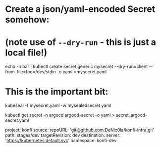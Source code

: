 # Create a json/yaml-encoded Secret somehow:
# (note use of `--dry-run` - this is just a local file!)
echo -n bar | kubectl create secret generic mysecret --dry-run=client --from-file=foo=/dev/stdin -o yaml >mysecret.yaml

# This is the important bit:
kubeseal -f mysecret.yaml -w mysealedsecret.yaml

kubectl get secret -n argocd argocd-secret -o yaml > secret_argocd-secret.yaml

project: konfi
source:
repoURL: 'git@github.com:DeNic0la/konfi-infra.git'
path: stages/dev
targetRevision: dev
destination:
server: 'https://kubernetes.default.svc'
namespace: konfi-dev
